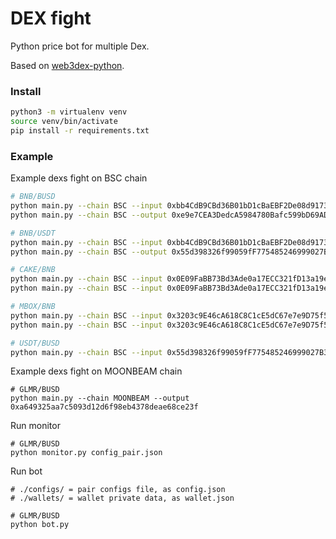 DEX fight
===

Python price bot for multiple Dex.

Based on [web3dex-python](https://github.com/0xfffangel/web3dex-python).

### Install
```bash
python3 -m virtualenv venv
source venv/bin/activate
pip install -r requirements.txt
```

### Example
Example dexs fight on BSC chain
```bash
# BNB/BUSD
python main.py --chain BSC --input 0xbb4CdB9CBd36B01bD1cBaEBF2De08d9173bc095c --output 0xe9e7CEA3DedcA5984780Bafc599bD69ADd087D56
python main.py --chain BSC --output 0xe9e7CEA3DedcA5984780Bafc599bD69ADd087D56

# BNB/USDT
python main.py --chain BSC --input 0xbb4CdB9CBd36B01bD1cBaEBF2De08d9173bc095c --output 0x55d398326f99059fF775485246999027B3197955
python main.py --chain BSC --output 0x55d398326f99059fF775485246999027B3197955

# CAKE/BNB
python main.py --chain BSC --input 0x0E09FaBB73Bd3Ade0a17ECC321fD13a19e81cE82 --output 0xbb4CdB9CBd36B01bD1cBaEBF2De08d9173bc095c
python main.py --chain BSC --input 0x0E09FaBB73Bd3Ade0a17ECC321fD13a19e81cE82

# MBOX/BNB
python main.py --chain BSC --input 0x3203c9E46cA618C8C1cE5dC67e7e9D75f5da2377 --output 0xbb4CdB9CBd36B01bD1cBaEBF2De08d9173bc095c
python main.py --chain BSC --input 0x3203c9E46cA618C8C1cE5dC67e7e9D75f5da2377

# USDT/BUSD
python main.py --chain BSC --input 0x55d398326f99059fF775485246999027B3197955 --output 0xe9e7CEA3DedcA5984780Bafc599bD69ADd087D56
```

Example dexs fight on MOONBEAM chain
```
# GLMR/BUSD
python main.py --chain MOONBEAM --output 0xa649325aa7c5093d12d6f98eb4378deae68ce23f
```

Run monitor
```
# GLMR/BUSD
python monitor.py config_pair.json
```

Run bot
```
# ./configs/ = pair configs file, as config.json
# ./wallets/ = wallet private data, as wallet.json

# GLMR/BUSD
python bot.py
```
